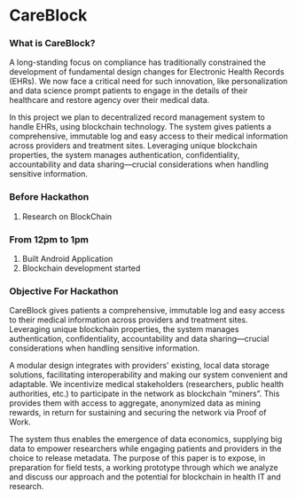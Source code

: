 # CareBlock

### What is CareBlock?
A long-standing focus on compliance has traditionally constrained the development of fundamental design changes for Electronic Health Records (EHRs). We now face a critical need for such innovation, like personalization and data science prompt patients to engage in the details of their healthcare and restore agency over their medical data. 

In this project we plan to decentralized record management system to handle EHRs, using blockchain technology. The system gives patients a comprehensive, immutable log and easy access to their medical information across providers and treatment sites. Leveraging unique blockchain properties, the system manages authentication, confidentiality, accountability and data sharing—crucial considerations when handling sensitive information.

### Before Hackathon
1. Research on BlockChain

### From 12pm to 1pm
1. Built Android Application
2. Blockchain development started

### Objective For Hackathon
CareBlock gives patients a comprehensive, immutable log and easy access to their medical information across providers and treatment sites. Leveraging unique blockchain properties, the system manages authentication, confidentiality, accountability and data sharing—crucial considerations when handling sensitive information. 

A modular design integrates with providers' existing, local data storage solutions, facilitating interoperability and making our system convenient and adaptable. We incentivize medical stakeholders (researchers, public health authorities, etc.) to participate in the network as blockchain “miners”. This provides them with access to aggregate, anonymized data as mining rewards, in return for sustaining and securing the network via Proof of Work.

The system thus enables the emergence of data economics, supplying big data to empower researchers while engaging patients and providers in the choice to release metadata. The purpose of this paper is to expose, in preparation for field tests, a working prototype through which we analyze and discuss our approach and the potential for blockchain in health IT and research.
